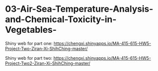 # 03-Air-Sea-Temperature-Analysis-and-Chemical-Toxicity-in-Vegetables-
Shiny web for part one: https://chengxi.shinyapps.io/MA-415-615-HW5-Project-Two-Ziran-Xi-ShihChing-master/

Shiny web for part two: https://chengxi.shinyapps.io/MA-415-615-HW5-Project-Two2-Ziran-Xi-ShihChing-master/

